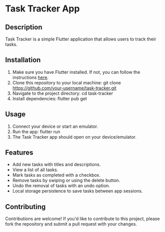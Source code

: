 # Task Tracker App

## Description
Task Tracker is a simple Flutter application that allows users to track their tasks.

## Installation
1. Make sure you have Flutter installed. If not, you can follow the instructions [here](https://flutter.dev/docs/get-started/install).
2. Clone this repository to your local machine:
git clone https://github.com/your-username/task-tracker.git
3. Navigate to the project directory:
cd task-tracker
4. Install dependencies:
flutter pub get

## Usage
1. Connect your device or start an emulator.
2. Run the app:
flutter run
3. The Task Tracker app should open on your device/emulator.

## Features
- Add new tasks with titles and descriptions.
- View a list of all tasks.
- Mark tasks as completed with a checkbox.
- Remove tasks by swiping or using the delete button.
- Undo the removal of tasks with an undo option.
- Local storage persistence to save tasks between app sessions.

## Contributing
Contributions are welcome! If you'd like to contribute to this project, please fork the repository and submit a pull request with your changes.

